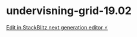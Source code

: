 # undervisning-grid-19.02

[Edit in StackBlitz next generation editor ⚡️](https://stackblitz.com/~/github.com/sonja-ops/undervisning-grid-19.02)